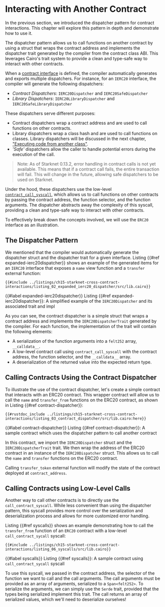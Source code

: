 # Interacting with Another Contract

In the previous section, we introduced the dispatcher pattern for contract interactions. This chapter will explore this pattern in depth and demonstrate how to use it.

The dispatcher pattern allows us to call functions on another contract by using a struct that wraps the contract address and implements the dispatcher trait generated by the compiler from the contract class ABI. This leverages Cairo's trait system to provide a clean and type-safe way to interact with other contracts.

When a [contract interface][interfaces] is defined, the compiler automatically generates and exports multiple dispatchers. For instance, for an `IERC20` interface, the compiler will generate the following dispatchers:

- _Contract Dispatchers_: `IERC20Dispatcher` and `IERC20SafeDispatcher`
- _Library Dispatchers_: `IERC20LibraryDispatcher` and `IERC20SafeLibraryDispatcher`

These dispatchers serve different purposes:

- Contract dispatchers wrap a contract address and are used to call functions on other contracts.
- Library dispatchers wrap a class hash and are used to call functions on classes. Library dispatchers will be discussed in the next chapter, ["Executing code from another class"][library dispatcher].
- _'Safe'_ dispatchers allow the caller to handle potential errors during the execution of the call.

> Note: As of Starknet 0.13.2, error handling in contract calls is not yet available. This means that if a contract call fails, the entire transaction will fail. This will change in the future, allowing safe dispatchers to be used on Starknet.

Under the hood, these dispatchers use the low-level [`contract_call_syscall`][syscalls], which allows us to call functions on other contracts by passing the contract address, the function selector, and the function arguments. The dispatcher abstracts away the complexity of this syscall, providing a clean and type-safe way to interact with other contracts.

To effectively break down the concepts involved, we will use the `ERC20` interface as an illustration.

[interfaces]: ./ch13-02-anatomy-of-a-simple-contract.md#the-interface-the-contracts-blueprint
[syscalls]: ./appendix-08-system-calls.md
[library dispatcher]: ./ch15-03-executing-code-from-another-class.md

## The Dispatcher Pattern

We mentioned that the compiler would automatically generate the dispatcher struct and the dispatcher trait for a given interface. Listing {{#ref expanded-ierc20dispatcher}} shows an example of the generated items for an `IERC20` interface that exposes a `name` view function and a `transfer` external function:

```cairo,noplayground
{{#include ../listings/ch15-starknet-cross-contract-interactions/listing_02_expanded_ierc20_dispatcher/src/lib.cairo}}
```

{{#label expanded-ierc20dispatcher}}
<span class="caption">Listing {{#ref expanded-ierc20dispatcher}}: A simplified example of the `IERC20Dispatcher` and its associated trait and impl</span>

As you can see, the contract dispatcher is a simple struct that wraps a contract address and implements the `IERC20DispatcherTrait` generated by the compiler. For each function, the implementation of the trait will contain the following elements:

- A serialization of the function arguments into a `felt252` array, `__calldata__`.
- A low-level contract call using `contract_call_syscall` with the contract address, the function selector, and the `__calldata__` array.
- A deserialization of the returned value into the expected return type.

## Calling Contracts Using the Contract Dispatcher

To illustrate the use of the contract dispatcher, let's create a simple contract that interacts with an ERC20 contract. This wrapper contract will allow us to call the `name` and `transfer_from` functions on the ERC20 contract, as shown in Listing {{#ref contract-dispatcher}}:

```cairo,noplayground
{{#rustdoc_include ../listings/ch15-starknet-cross-contract-interactions/listing_03_contract_dispatcher/src/lib.cairo:here}}
```

{{#label contract-dispatcher}}
<span class="caption">Listing {{#ref contract-dispatcher}}: A sample contract which uses the dispatcher pattern to call another contract</span>

In this contract, we import the `IERC20Dispatcher` struct and the `IERC20DispatcherTrait` trait. We then wrap the address of the ERC20 contract in an instance of the `IERC20Dispatcher` struct. This allows us to call the `name` and `transfer` functions on the ERC20 contract.

Calling `transfer_token` external function will modify the state of the contract deployed at `contract_address`.

## Calling Contracts using Low-Level Calls

Another way to call other contracts is to directly use the `call_contract_syscall`. While less convenient than using the dispatcher pattern, this syscall provides more control over the serialization and deserialization process and allows for more customized error handling.

Listing {{#ref syscalls}} shows an example demonstrating how to call the `transfer_from` function of an `ERC20` contract with a low-level `call_contract_sycall` syscall:

```cairo,noplayground
{{#include ../listings/ch15-starknet-cross-contract-interactions/listing_06_syscalls/src/lib.cairo}}
```

{{#label syscalls}}
<span class="caption">Listing {{#ref syscalls}}: A sample contract using `call_contract_sycall` syscall</span>

To use this syscall, we passed in the contract address, the selector of the function we want to call and the call arguments.
The call arguments must be provided as an array of arguments, serialized to a `Span<felt252>`. To serialize the arguments, we can simply use the `Serde` trait, provided that the types being serialized implement this trait. The call returns an array of serialized values, which we'll need to deserialize ourselves!

